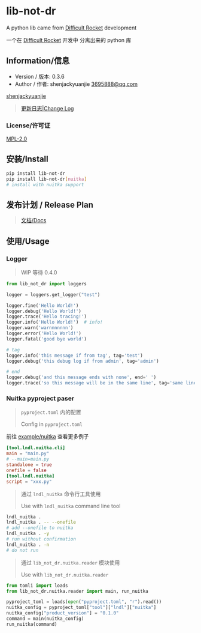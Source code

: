 # lib-not-dr

A python lib came from [Difficult Rocket](https://github.com/shenjackyuanjie/Difficult-Rocket) development

一个在 [Difficult Rocket](https://github.com/shenjackyuanjie/Difficult-Rocket) 开发中 分离出来的 python 库

## Information/信息

- Version / 版本: 0.3.6
- Author / 作者: shenjackyuanjie <3695888@qq.com>

[shenjackyuanjie](https://github.com/shenjackyuanjie)

> [更新日志|Change Log](docs/change_logs)

### License/许可证

[MPL-2.0](https://www.mozilla.org/en-US/MPL/2.0/)

## 安装/Install

```bash title="install.sh"
pip install lib-not-dr
pip install lib-not-dr[nuitka]
# install with nuitka support
```

## 发布计划 / Release Plan

> [文档/Docs](/docs/release-plan/summary.md)

## 使用/Usage

### Logger

> WIP
> 等待 0.4.0

```python title="logger.py"
from lib_not_dr import loggers

logger = loggers.get_logger("test")

logger.fine('Hello World!')
logger.debug('Hello World!')
logger.trace('Hello tracing!')
logger.info('Hello World!')  # info!
logger.warn('warnnnnnnn')
logger.error('Hello World!')
logger.fatal('good bye world')

# tag
logger.info('this message if from tag', tag='test')
logger.debug('this debug log if from admin', tag='admin')

# end
logger.debug('and this message ends with none', end=' ')
logger.trace('so this message will be in the same line', tag='same line!')
```

### Nuitka pyproject paser

> `pyproject.toml` 内的配置
>
> Config in `pyproject.toml`

前往 [example/nuitka](/example/nuitka) 查看更多例子

```toml title="pyproject.toml"
[tool.lndl.nuitka.cli]
main = "main.py"
# --main=main.py
standalone = true
onefile = false
[tool.lndl.nuitka]
script = "xxx.py"
```

> 通过 `lndl_nuitka` 命令行工具使用
>
> Use with `lndl_nuitka` command line tool

```bash
lndl_nuitka .
lndl_nuitka . -- --onefile
# add --onefile to nuitka
lndl_nuitka . -y
# run without confirmation
lndl_nuitka . -n
# do not run
```

> 通过 `lib_not_dr.nuitka.reader` 模块使用
>
> Use with `lib_not_dr.nuitka.reader`

```python
from tomli import loads
from lib_not_dr.nuitka.reader import main, run_nuitka

pyproject_toml = loads(open("pyproject.toml", "r").read())
nuitka_config = pyproject_toml["tool"]["lndl"]["nuitka"]
nuitka_config["product_version"] = "0.1.0"
command = main(nuitka_config)
run_nuitka(command)
```
